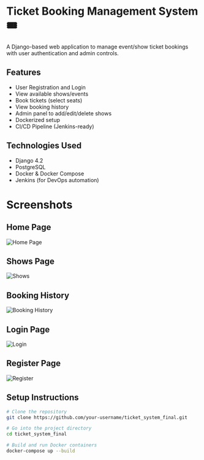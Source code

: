 # Ticket Booking Management System 🎟️

A Django-based web application to manage event/show ticket bookings with user authentication and admin controls.

## Features

- User Registration and Login
- View available shows/events
- Book tickets (select seats)
- View booking history
- Admin panel to add/edit/delete shows
- Dockerized setup
- CI/CD Pipeline (Jenkins-ready)

## Technologies Used

- Django 4.2
- PostgreSQL
- Docker & Docker Compose
- Jenkins (for DevOps automation)

# Screenshots

## Home Page
![Home Page](screenshots/home_page.png)

## Shows Page
![Shows](screenshots/booking_page.png)

## Booking History
![Booking History](screenshots/admin_panel.png)

## Login Page
![Login](screenshots/admin_panel.png)

## Register Page
![Register](screenshots/admin_panel.png)

## Setup Instructions

```bash
# Clone the repository
git clone https://github.com/your-username/ticket_system_final.git

# Go into the project directory
cd ticket_system_final

# Build and run Docker containers
docker-compose up --build

